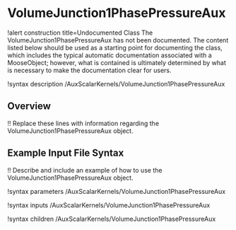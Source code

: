 # VolumeJunction1PhasePressureAux

!alert construction title=Undocumented Class
The VolumeJunction1PhasePressureAux has not been documented. The content listed below should be used as a starting point for
documenting the class, which includes the typical automatic documentation associated with a
MooseObject; however, what is contained is ultimately determined by what is necessary to make the
documentation clear for users.

!syntax description /AuxScalarKernels/VolumeJunction1PhasePressureAux

## Overview

!! Replace these lines with information regarding the VolumeJunction1PhasePressureAux object.

## Example Input File Syntax

!! Describe and include an example of how to use the VolumeJunction1PhasePressureAux object.

!syntax parameters /AuxScalarKernels/VolumeJunction1PhasePressureAux

!syntax inputs /AuxScalarKernels/VolumeJunction1PhasePressureAux

!syntax children /AuxScalarKernels/VolumeJunction1PhasePressureAux
